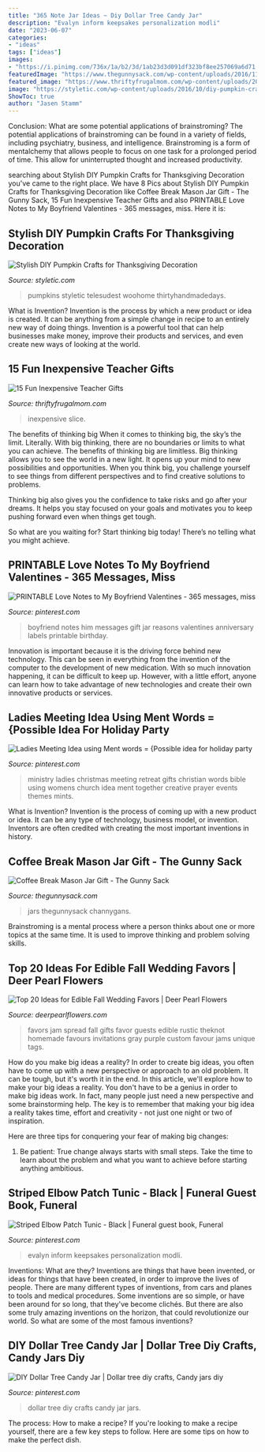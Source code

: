 ```yaml
---
title: "365 Note Jar Ideas ~ Diy Dollar Tree Candy Jar"
description: "Evalyn inform keepsakes personalization modli"
date: "2023-06-07"
categories:
- "ideas"
tags: ["ideas"]
images:
- "https://i.pinimg.com/736x/1a/b2/3d/1ab23d3d091df323bf8ee257069a6d71.jpg"
featuredImage: "https://www.thegunnysack.com/wp-content/uploads/2016/11/Coffee-Break-Mason-Jar-Gift.jpg"
featured_image: "https://www.thriftyfrugalmom.com/wp-content/uploads/2014/05/Inexpensive-Teacher-Gift-Idea-Sharpie-680x1024.jpg"
image: "https://styletic.com/wp-content/uploads/2016/10/diy-pumpkin-craft-ideas/6-pumpkin-craft-ideas.jpg"
ShowToc: true
author: "Jasen Stamm"
---
```



Conclusion: What are some potential applications of brainstroming?
The potential applications of brainstroming can be found in a variety of fields, including psychiatry, business, and intelligence. Brainstroming is a form of mentalchemy that allows people to focus on one task for a prolonged period of time. This allow for uninterrupted thought and increased productivity.

	

		
searching about Stylish DIY Pumpkin Crafts for Thanksgiving Decoration you've came to the right place. We have 8 Pics about Stylish DIY Pumpkin Crafts for Thanksgiving Decoration like Coffee Break Mason Jar Gift - The Gunny Sack, 15 Fun Inexpensive Teacher Gifts and also PRINTABLE Love Notes to My Boyfriend Valentines - 365 messages, miss. Here it is:
		
    
## Stylish DIY Pumpkin Crafts For Thanksgiving Decoration

<img loading=lazy src="https://styletic.com/wp-content/uploads/2016/10/diy-pumpkin-craft-ideas/6-pumpkin-craft-ideas.jpg" onerror="this.onerror=null;this.src='https://tse2.mm.bing.net/th?id=OIP.umQNvv8VGrMGIVCE7Fek-gHaQF&amp;pid=15.1';" alt="Stylish DIY Pumpkin Crafts for Thanksgiving Decoration">

_Source: styletic.com_

>pumpkins styletic telesudest woohome thirtyhandmadedays. 

	

What is Invention?
Invention is the process by which a new product or idea is created. It can be anything from a simple change in recipe to an entirely new way of doing things. Invention is a powerful tool that can help businesses make money, improve their products and services, and even create new ways of looking at the world.

    
## 15 Fun Inexpensive Teacher Gifts

<img loading=lazy src="https://www.thriftyfrugalmom.com/wp-content/uploads/2014/05/Inexpensive-Teacher-Gift-Idea-Sharpie-680x1024.jpg" onerror="this.onerror=null;this.src='https://tse4.mm.bing.net/th?id=OIP.RBGUUP4GibU3HfAu-vqu0wHaLJ&amp;pid=15.1';" alt="15 Fun Inexpensive Teacher Gifts">

_Source: thriftyfrugalmom.com_

>inexpensive slice. 

	

The benefits of thinking big
When it comes to thinking big, the sky’s the limit. Literally. With big thinking, there are no boundaries or limits to what you can achieve. The benefits of thinking big are limitless.
Big thinking allows you to see the world in a new light. It opens up your mind to new possibilities and opportunities. When you think big, you challenge yourself to see things from different perspectives and to find creative solutions to problems.

Thinking big also gives you the confidence to take risks and go after your dreams. It helps you stay focused on your goals and motivates you to keep pushing forward even when things get tough.

So what are you waiting for? Start thinking big today! There’s no telling what you might achieve.

    
## PRINTABLE Love Notes To My Boyfriend Valentines - 365 Messages, Miss

<img loading=lazy src="https://i.pinimg.com/736x/19/95/23/199523a70bc7d59073985c095201e24e.jpg" onerror="this.onerror=null;this.src='https://tse3.mm.bing.net/th?id=OIP.VmrNJiIT644OCN2-vGXQjwHaLG&amp;pid=15.1';" alt="PRINTABLE Love Notes to My Boyfriend Valentines - 365 messages, miss">

_Source: pinterest.com_

>boyfriend notes him messages gift jar reasons valentines anniversary labels printable birthday. 

	

Innovation is important because it is the driving force behind new technology. This can be seen in everything from the invention of the computer to the development of new medication. With so much innovation happening, it can be difficult to keep up. However, with a little effort, anyone can learn how to take advantage of new technologies and create their own innovative products or services.

    
## Ladies Meeting Idea Using Ment Words = {Possible Idea For Holiday Party

<img loading=lazy src="https://s-media-cache-ak0.pinimg.com/736x/75/ca/69/75ca694e4a3afa4f3d53bef46166d98e.jpg" onerror="this.onerror=null;this.src='https://tse1.mm.bing.net/th?id=OIP.t8xEy7casnV0rEC_KDepfAHaFj&amp;pid=15.1';" alt="Ladies Meeting Idea using Ment words = {Possible idea for holiday party">

_Source: pinterest.com_

>ministry ladies christmas meeting retreat gifts christian words bible using womens church idea ment together creative prayer events themes mints. 

	

What is Invention?
Invention is the process of coming up with a new product or idea. It can be any type of technology, business model, or invention. Inventors are often credited with creating the most important inventions in history.

    
## Coffee Break Mason Jar Gift - The Gunny Sack

<img loading=lazy src="https://www.thegunnysack.com/wp-content/uploads/2016/11/Coffee-Break-Mason-Jar-Gift.jpg" onerror="this.onerror=null;this.src='https://tse3.mm.bing.net/th?id=OIP.NOgXRNAbPXscgw8dpL6o4wHaLG&amp;pid=15.1';" alt="Coffee Break Mason Jar Gift - The Gunny Sack">

_Source: thegunnysack.com_

>jars thegunnysack channygans. 

	

Brainstroming is a mental process where a person thinks about one or more topics at the same time. It is used to improve thinking and problem solving skills.

    
## Top 20 Ideas For Edible Fall Wedding Favors | Deer Pearl Flowers

<img loading=lazy src="http://www.deerpearlflowers.com/wp-content/uploads/2018/02/Spread-the-Love-Jam-Wedding-Favors.jpg" onerror="this.onerror=null;this.src='https://tse2.mm.bing.net/th?id=OIP.hPORTETRC4Qpkqu6UwlJ8wHaLH&amp;pid=15.1';" alt="Top 20 Ideas for Edible Fall Wedding Favors | Deer Pearl Flowers">

_Source: deerpearlflowers.com_

>favors jam spread fall gifts favor guests edible rustic theknot homemade favours invitations gray purple custom favour jams unique tags. 

	

How do you make big ideas a reality?
In order to create big ideas, you often have to come up with a new perspective or approach to an old problem. It can be tough, but it's worth it in the end. In this article, we'll explore how to make your big ideas a reality.
You don't have to be a genius in order to make big ideas work. In fact, many people just need a new perspective and some brainstorming help. The key is to remember that making your big idea a reality takes time, effort and creativity - not just one night or two of inspiration.

Here are three tips for conquering your fear of making big changes: 
1) Be patient: True change always starts with small steps. Take the time to learn about the problem and what you want to achieve before starting anything ambitious.

    
## Striped Elbow Patch Tunic - Black | Funeral Guest Book, Funeral

<img loading=lazy src="https://i.pinimg.com/736x/1a/b2/3d/1ab23d3d091df323bf8ee257069a6d71.jpg" onerror="this.onerror=null;this.src='https://tse1.mm.bing.net/th?id=OIP.apfbqtO4SlUkwc6P2tfNgQHaJ6&amp;pid=15.1';" alt="Striped Elbow Patch Tunic - Black | Funeral guest book, Funeral">

_Source: pinterest.com_

>evalyn inform keepsakes personalization modli. 

	

Inventions: What are they?
Inventions are things that have been invented, or ideas for things that have been created, in order to improve the lives of people. There are many different types of inventions, from cars and planes to tools and medical procedures. Some inventions are so simple, or have been around for so long, that they've become clichés. But there are also some truly amazing inventions on the horizon, that could revolutionize our world. So what are some of the most famous inventions?

    
## DIY Dollar Tree Candy Jar | Dollar Tree Diy Crafts, Candy Jars Diy

<img loading=lazy src="https://i.pinimg.com/736x/58/5a/61/585a6184d10f8630ea3db1295dd5c92c.jpg" onerror="this.onerror=null;this.src='https://tse1.mm.bing.net/th?id=OIP.UTgdw74anha7G5kFbho2KQHaLH&amp;pid=15.1';" alt="DIY Dollar Tree Candy Jar | Dollar tree diy crafts, Candy jars diy">

_Source: pinterest.com_

>dollar tree diy crafts candy jar jars. 

	

The process: How to make a recipe?
If you're looking to make a recipe yourself, there are a few key steps to follow. Here are some tips on how to make the perfect dish.

